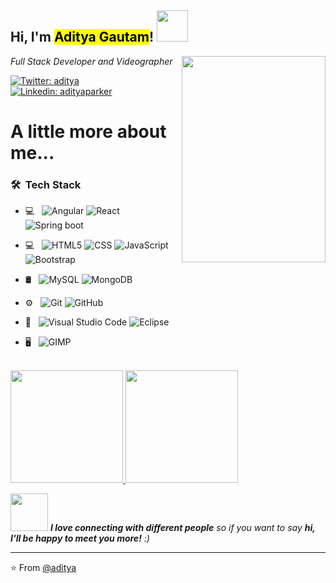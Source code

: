 <h2> Hi, I'm <mark>Aditya Gautam</mark>! <img src="https://media.giphy.com/media/WUlplcMpOCEmTGBtBW/giphy.gif" width="50"></h2>
<img align='right' src="https://images.unsplash.com/photo-1581362662614-dd27d9eb9291?ixlib=rb-1.2.1&ixid=eyJhcHBfaWQiOjEyMDd9&auto=format&fit=crop&w=1053&q=80" width="230" height="330"  border-radius: 50%;>
<p><em>Full Stack Developer and Videographer  
</em></p>

[![Twitter: aditya](https://img.shields.io/twitter/follow/chaoticbloke?style=social)](https://twitter.com/chaoticbloke)
[![Linkedin: adityaparker](https://img.shields.io/badge/-adityaparker-blue?style=flat-square&logo=Linkedin&logoColor=white&link=https://www.linkedin.com/in/adityaparker/)](https://www.linkedin.com/in/adityaparker/)

<h1> A little more about me...  </h1>

<h3> 🛠 &nbsp;Tech Stack</h3>

- 💻 &nbsp;
  ![Angular](https://img.shields.io/badge/-Angular-333333?style=flat&logo=Angular)
  ![React](https://img.shields.io/badge/-React-333333?style=flat&logo=react)
  ![Spring boot](https://img.shields.io/badge/Spring%20Boot-brightgreen)
 - 💻 &nbsp;
  ![HTML5](https://img.shields.io/badge/-HTML5-333333?style=flat&logo=HTML5)
  ![CSS](https://img.shields.io/badge/-CSS-333333?style=flat&logo=CSS3&logoColor=1572B6)
  ![JavaScript](https://img.shields.io/badge/-JavaScript-333333?style=flat&logo=javascript)
  ![Bootstrap](https://img.shields.io/badge/-Bootstrap-333333?style=flat&logo=bootstrap&logoColor=563D7C)

- 🛢 &nbsp;
  ![MySQL](https://img.shields.io/badge/-MySQL-333333?style=flat&logo=mysql)
  ![MongoDB](https://img.shields.io/badge/-MongoDB-333333?style=flat&logo=mongodb)
- ⚙️ &nbsp;
  ![Git](https://img.shields.io/badge/-Git-333333?style=flat&logo=git)
  ![GitHub](https://img.shields.io/badge/-GitHub-333333?style=flat&logo=github)
- 🔧 &nbsp;
  ![Visual Studio Code](https://img.shields.io/badge/-Visual%20Studio%20Code-333333?style=flat&logo=visual-studio-code&logoColor=007ACC) 
  ![Eclipse](https://img.shields.io/badge/-Eclipse-333333?style=flat&logo=eclipse-ide&logoColor=2C2255)
- 🖥 &nbsp;
  ![GIMP](https://img.shields.io/badge/-Gimp-333333?style=flat&logo=adobe-Gimp)
 

<br/>

<a href="https://github.com/AVS1508">
  <img height="180em" src="https://github-readme-stats.vercel.app/api?username=AdityaParker&theme=buefy&show_icons=true" />
  <img height="180em" src="https://github-readme-stats.vercel.app/api/top-langs/?username=AdityaParker&theme=buefy&layout=compact" />
</a>

<br/>


<img src="https://media.giphy.com/media/LnQjpWaON8nhr21vNW/giphy.gif" width="60"> <em><b>I love connecting with different people</b> so if you want to say <b>hi, I'll be happy to meet you more!</b> :)</em>

---

⭐️ From [@aditya](https://github.com/AdityaParker)
